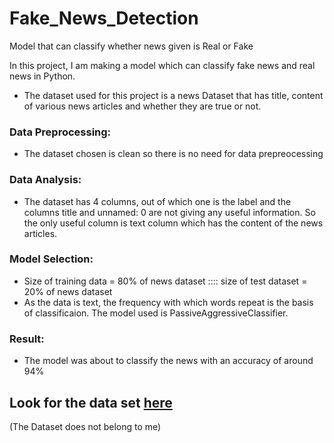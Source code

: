 # Fake_News_Detection
Model that can classify whether news given is Real or Fake

In this project, I am making a model which can classify fake news and real news in Python.

* The dataset used for this project is a news Dataset that has title, content of various news articles and whether they are true or not.

### Data Preprocessing:
* The dataset chosen is clean so there is no need for data prepreocessing

### Data Analysis:
* The dataset has 4 columns, out of which one is the label and the columns title and unnamed: 0 are not giving any useful information. So the only useful column is text column which has the content of the news articles.

### Model Selection:

* Size of training data = 80% of news dataset :::: size of test dataset  = 20% of news dataset
* As the data is text, the frequency with which words repeat is the basis of classificaion. The model used is PassiveAggressiveClassifier.

### Result:

* The model was about to classify the news with an accuracy of around 94%

## Look for the data set [here](https://drive.google.com/drive/folders/1_3dXHmZUSEWCMJOiWziJSRzvxBKhHS-c?usp=sharing)

(The Dataset does not belong to me) 
